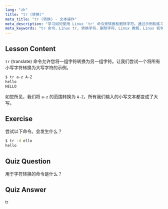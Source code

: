 ```yaml
---
lang: "zh"
title: "tr (转换)"
meta_title: "tr (转换) - 文本操作"
meta_description: "学习如何使用 Linux 'tr' 命令来转换和删除字符。通过示例和练习理解字符转换。开始您的 Linux 之旅！"
meta_keywords: "tr 命令，Linux tr, 转换字符，删除字符，Linux 教程，Linux 初学者，Linux 指南"
---
```


## Lesson Content

`tr` (translate) 命令允许您将一组字符转换为另一组字符。让我们尝试一个将所有小写字符转换为大写字符的示例。

```bash
$ tr a-z A-Z
hello
HELLO
```

如您所见，我们将 `a-z` 的范围转换为 `A-Z`，所有我们输入的小写文本都变成了大写。

## Exercise

尝试以下命令。会发生什么？

```bash
$ tr -d ello
hello
```

## Quiz Question

用于字符转换的命令是什么？

## Quiz Answer

tr
